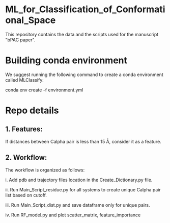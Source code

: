 # ML_for_Classification_of_Conformational_Space
This repository contains the data and the scripts used for the manuscript "bPAC paper".

# Building conda environment
We suggest running the following command to create a conda environment called MLClassify:

conda env create -f environment.yml

# Repo details
## 1. Features:
If distances between Calpha pair is less than 15 Å, consider it as a feature.

## 2. Workflow:
The workflow is organized as follows:

i. Add pdb and trajectory files location in the Create_Dictionary.py file.

ii. Run Main_Script_residue.py for all systems to create unique Calpha pair list based on cutoff.

iii. Run Main_Script_dist.py and save dataframe only for unique pairs.

iv. Run RF_model.py and plot scatter_matrix, feature_importance
